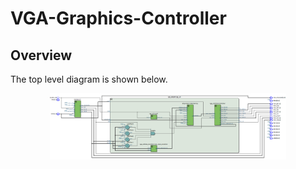 # VGA-Graphics-Controller
## Overview

The top level diagram is shown below.

<p align="center"><img src="figures/RTL.png" width="75%" height="75%" title="top-level design"></p>

